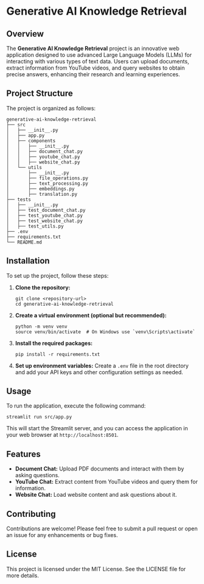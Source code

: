 # Generative AI Knowledge Retrieval

## Overview

The **Generative AI Knowledge Retrieval** project is an innovative web application designed to use advanced Large Language Models (LLMs) for interacting with various types of text data. Users can upload documents, extract information from YouTube videos, and query websites to obtain precise answers, enhancing their research and learning experiences.

## Project Structure

The project is organized as follows:

```
generative-ai-knowledge-retrieval
├── src
│   ├── __init__.py
│   ├── app.py
│   ├── components
│   │   ├── __init__.py
│   │   ├── document_chat.py
│   │   ├── youtube_chat.py
│   │   ├── website_chat.py
│   └── utils
│       ├── __init__.py
│       ├── file_operations.py
│       ├── text_processing.py
│       ├── embeddings.py
│       ├── translation.py
├── tests
│   ├── __init__.py
│   ├── test_document_chat.py
│   ├── test_youtube_chat.py
│   ├── test_website_chat.py
│   ├── test_utils.py
├── .env
├── requirements.txt
└── README.md
```

## Installation

To set up the project, follow these steps:

1. **Clone the repository:**
   ```
   git clone <repository-url>
   cd generative-ai-knowledge-retrieval
   ```

2. **Create a virtual environment (optional but recommended):**
   ```
   python -m venv venv
   source venv/bin/activate  # On Windows use `venv\Scripts\activate`
   ```

3. **Install the required packages:**
   ```
   pip install -r requirements.txt
   ```

4. **Set up environment variables:**
   Create a `.env` file in the root directory and add your API keys and other configuration settings as needed.

## Usage

To run the application, execute the following command:

```
streamlit run src/app.py
```

This will start the Streamlit server, and you can access the application in your web browser at `http://localhost:8501`.

## Features

- **Document Chat:** Upload PDF documents and interact with them by asking questions.
- **YouTube Chat:** Extract content from YouTube videos and query them for information.
- **Website Chat:** Load website content and ask questions about it.


## Contributing

Contributions are welcome! Please feel free to submit a pull request or open an issue for any enhancements or bug fixes.

## License

This project is licensed under the MIT License. See the LICENSE file for more details.
